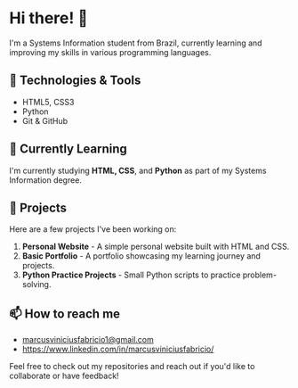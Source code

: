 # Hi there! 👋

I'm a Systems Information student from Brazil, currently learning and improving my skills in various programming languages.

## 🔧 Technologies & Tools
- HTML5, CSS3
- Python
- Git & GitHub

## 🌱 Currently Learning
I'm currently studying **HTML, CSS**, and **Python** as part of my Systems Information degree.

## 💼 Projects
Here are a few projects I've been working on:
1. **Personal Website** - A simple personal website built with HTML and CSS.
2. **Basic Portfolio** - A portfolio showcasing my learning journey and projects.
3. **Python Practice Projects** - Small Python scripts to practice problem-solving.

## 📫 How to reach me
- marcusviniciusfabricio1@gmail.com
- https://www.linkedin.com/in/marcusviniciusfabricio/

Feel free to check out my repositories and reach out if you'd like to collaborate or have feedback!

